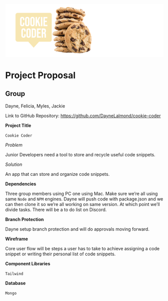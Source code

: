 ![image](./cookie-coder-logo.png)

# Project Proposal

## Group
Dayne, Felicia, Myles, Jackie

Link to GitHub Repository: https://github.com/DayneLalmond/cookie-coder

**Project Title**

`Cookie Coder`

*Problem*

Junior Developers need a tool to store and recycle useful code snippets.

*Solution*

An app that can store and organize code snippets.

**Dependencies**

Three group members using PC one using Mac. Make sure we’re all using same `Node` and `NPM` engines. Dayne will push code with package.json and we can then clone it so we’re all working on same version. At which point we’ll divide tasks. There will be a to do list on Discord.

**Branch Protection**

Dayne setup branch protection and will do approvals moving forward.

**Wireframe**

Core user flow will be steps a user has to take to achieve assigning a code snippet or writing their personal list of code snippets.

**Component Libraries**

`Tailwind`

**Database**

`Mongo`
